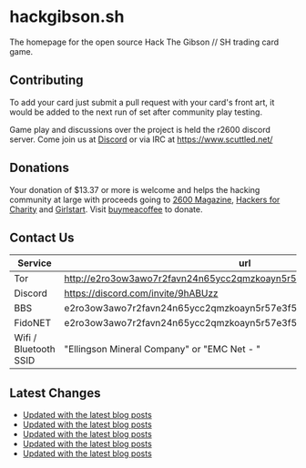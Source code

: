# hackgibson.sh
The homepage for the open source Hack The Gibson // SH trading card game.


## Contributing

To add your card just submit a pull request with your card's front art, it would be added to the next run of set after community play testing.

Game play and discussions over the project is held the r2600 discord server. Come join us at [Discord](https://discord.com/invite/9hABUzz) or via IRC at https://www.scuttled.net/


## Donations

Your donation of $13.37 or more is welcome and helps the hacking community at large with proceeds going to [2600 Magazine](https://2600.com/), [Hackers for Charity](https://hackersforcharity.org) and [Girlstart](https://girlstart.org).  Visit [buymeacoffee](https://www.buymeacoffee.com/hackgibson.sh) to donate.


## Contact Us

Service | url
-|-
Tor | http://e2ro3ow3awo7r2favn24n65ycc2qmzkoayn5r57e3f56nvjwdcgg32ad.onion
Discord | https://discord.com/invite/9hABUzz
BBS | e2ro3ow3awo7r2favn24n65ycc2qmzkoayn5r57e3f56nvjwdcgg32ad.onion:23
FidoNET | e2ro3ow3awo7r2favn24n65ycc2qmzkoayn5r57e3f56nvjwdcgg32ad.onion:24554
Wifi / Bluetooth SSID | "Ellingson Mineral Company" or "EMC Net - <fidonet address>"

## Latest Changes
<!-- BLOG-POST-LIST:START -->
- [Updated with the latest blog posts](https://github.com/DFW2600/hackgibson.sh/commit/b3d87e3b9b812903b27e4c40c4493a2b2857b017)
- [Updated with the latest blog posts](https://github.com/DFW2600/hackgibson.sh/commit/1fd7fa5301f66d535eac7a4854c39b3484845678)
- [Updated with the latest blog posts](https://github.com/DFW2600/hackgibson.sh/commit/ed6e3cf75a23326ae30f2cb7f01788bc0d59841f)
- [Updated with the latest blog posts](https://github.com/DFW2600/hackgibson.sh/commit/50aced8d582d93a0892ba60899c52c82ec7685e3)
- [Updated with the latest blog posts](https://github.com/DFW2600/hackgibson.sh/commit/b92a319d28d6c1197722d0afc839925012d702ac)
<!-- BLOG-POST-LIST:END -->
